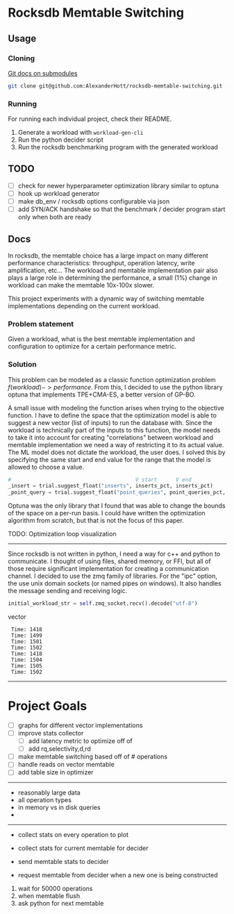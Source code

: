 # Rocksdb Memtable Switching

## Usage

### Cloning

[Git docs on submodules](https://git-scm.com/book/en/v2/Git-Tools-Submodules)

```bash
git clone git@github.com:AlexanderHott/rocksdb-memtable-switching.git --recurse-submodules
```

### Running

For running each individual project, check their README.

1. Generate a workload with `workload-gen-cli`
2. Run the python decider script
3. Run the rocksdb benchmarking program with the generated workload

## TODO

- [ ] check for newer hyperparameter optimization library similar to optuna
- [ ] hook up workload generator
- [ ] make db_env / rocksdb options configurable via json
- [ ] add SYN/ACK handshake so that the benchmark / decider program start only when both are ready

## Docs

In rocksdb, the memtable choice has a large impact on many different performance characteristics: throughput, operation 
latency, write amplification, etc... The workload and memtable implementation pair also plays a large role in determining the 
performance, a small (1%) change in workload can make the memtable 10x-100x slower. 

This project experiments with a dynamic way of switching memtable implementations depending on the current workload.

### Problem statement

Given a workload, what is the best memtable implementation and configuration to optimize for a certain performance 
metric.

### Solution

This problem can be modeled as a classic function optimization problem $f(workload) -> performance$. From this, I 
decided to use the python library optuna that implements TPE+CMA-ES, a better version of GP-BO. 

A small issue with modeling the function arises when trying to the objective function. I have to define the space that
the optimization model is able to suggest a new vector (list of inputs) to run the database with. Since the workload is
technically part of the inputs to this function, the model needs to take it into account for creating "correlations" 
between workload and memtable implementation we need a way of restricting it to its actual value. The ML model does not 
dictate the workload, the user does. I solved this by specifying the same start and end value for the range that the
model is allowed to choose a value.
```py
#                                        V start      V end
_insert = trial.suggest_float("inserts", inserts_pct, inserts_pct)
_point_query = trial.suggest_float("point_queries", point_queries_pct, point_queries_pct)
```
Optuna was the only library that I found that was able to change the bounds of the space on a per-run basis. I could 
have written the optimization algorithm from scratch, but that is not the focus of this paper.

TODO: Optimization loop visualization

---

Since rocksdb is not written in python, I need a way for c++ and python to communicate. I thought of using files, shared 
memory, or FFI, but all of those require significant implementation for creating a communication channel. I decided to 
use the zmq family of libraries. For the "ipc" option, the use unix domain sockets (or named pipes on windows). It also
handles the message sending and receiving logic.

```py
initial_workload_str = self.zmq_socket.recv().decode("utf-8")
```

vector
```log
 Time: 1418
 Time: 1499
 Time: 1501
 Time: 1502
 Time: 1418
 Time: 1504
 Time: 1505
 Time: 1502
```

---

# Project Goals

- [ ] graphs for different vector implementations
- [ ] improve stats collector
    - [ ] add latency metric to optimize off of
    - [ ] add rq,selectivity,d,rd
- [ ] make memtable switching based off of # operations
- [ ] handle reads on vector memtable
- [ ] add table size in optimizer
---

- reasonably large data
- all operation types
- in memory vs in disk queries
- 
        
---

- collect stats on every operation to plot

- collect stats for current memtable for decider
- send memtable stats to decider
- request memtable from decider when a new one is being constructed

1. wait for 50000 operations
2. when memtable flush
3. ask python for next memtable
